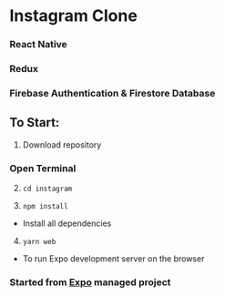 # Instagram Clone

### React Native
### Redux
### Firebase Authentication & Firestore Database

## To Start:

1. Download repository

### Open Terminal

2. `cd instagram`

3. `npm install` 
- Install all dependencies

4.  `yarn web` 
- To run Expo development server on the browser

### Started from [Expo](https://docs.expo.io/) managed project
